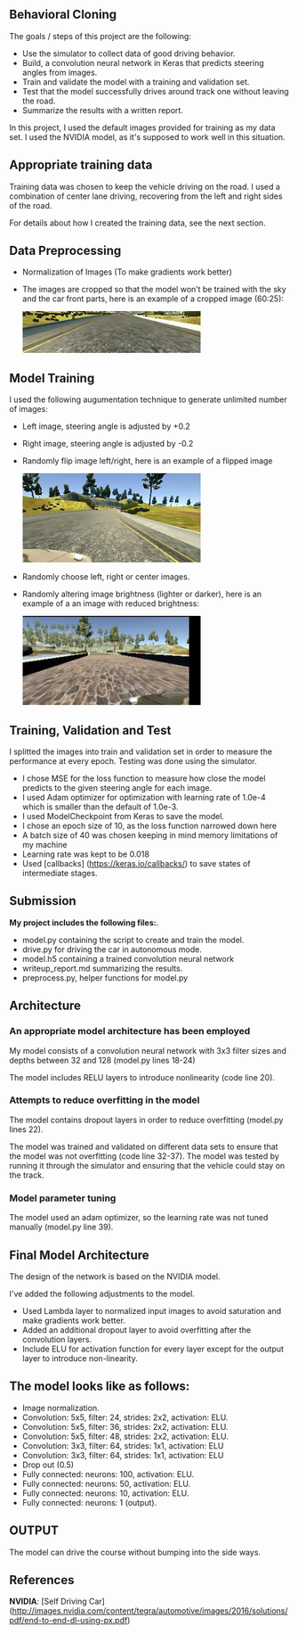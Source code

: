 ## Behavioral Cloning

[//]: # (Image References)

[image1]: ./images/augment.jpg "Augmentation"
[image2]: ./images/crop.jpg "Cropping"
[image3]: ./images/preprocess.jpg "Preprocessing"
[image4]: ./images/randomBrightness.jpg "Random Brightness"
[image5]: ./images/randomFlip.jpg "Random Flip"
[image6]: ./images/randomTranslate.jpg "Random Translate"
[image7]: ./examples/placeholder_small.png "Flipped Image"

The goals / steps of this project are the following:   
* Use the simulator to collect data of good driving behavior.  
* Build, a convolution neural network in Keras that predicts steering angles from images.  
* Train and validate the model with a training and validation set.  
* Test that the model successfully drives around track one without leaving the road.  
* Summarize the results with a written report.  

In this project, I used the default images provided for training as my data set.
I used the NVIDIA model, as it's supposed to work well in this situation.

## Appropriate training data

Training data was chosen to keep the vehicle driving on the road. I used a combination of center lane driving, recovering from the left and right sides of the road. 

For details about how I created the training data, see the next section. 

## Data Preprocessing

* Normalization of Images (To make gradients work better)
* The images are cropped so that the model won’t be trained with the sky and the car front parts, here is an example of a cropped image (60:25):

	![alt text][image2]

## Model Training
I used the following augumentation technique to generate unlimited number of images:

* Left image, steering angle is adjusted by +0.2
* Right image, steering angle is adjusted by -0.2
* Randomly flip image left/right, here is an example of a flipped image

	![alt text][image5]

* Randomly choose left, right or center images.
* Randomly altering image brightness (lighter or darker), here is an example of a an image with reduced brightness:    

	![alt text][image4]

## Training, Validation and Test
I splitted the images into train and validation set in order to measure the performance at every epoch. Testing was done using the simulator.

* I chose MSE for the loss function to measure how close the model predicts to the given steering angle for each image.
* I used Adam optimizer for optimization with learning rate of 1.0e-4 which is smaller than the default of 1.0e-3. 
* I used ModelCheckpoint from Keras to save the model.
* I chose an epoch size of 10, as the loss function narrowed down here
* A batch size of 40 was chosen keeping in mind memory limitations of my machine
* Learning rate was kept to be 0.018
* Used [callbacks] (https://keras.io/callbacks/) to save states of intermediate stages.

## Submission
**My project includes the following files:**.   
- model.py containing the script to create and train the model.   
- drive.py for driving the car in autonomous mode.   
- model.h5 containing a trained convolution neural network   
- writeup_report.md summarizing the results.  
- preprocess.py, helper functions for model.py

## Architecture

### An appropriate model architecture has been employed

My model consists of a convolution neural network with 3x3 filter sizes and depths between 32 and 128 (model.py lines 18-24) 

The model includes RELU layers to introduce nonlinearity (code line 20). 

### Attempts to reduce overfitting in the model

The model contains dropout layers in order to reduce overfitting (model.py lines 22). 

The model was trained and validated on different data sets to ensure that the model was not overfitting (code line 32-37). The model was tested by running it through the simulator and ensuring that the vehicle could stay on the track.

### Model parameter tuning

The model used an adam optimizer, so the learning rate was not tuned manually (model.py line 39).

## Final Model Architecture

The design of the network is based on the NVIDIA model.

I've added the following adjustments to the model.

* Used Lambda layer to normalized input images to avoid saturation and make gradients work better.
* Added an additional dropout layer to avoid overfitting after the convolution layers.
* Include  ELU for activation function for every layer except for the output layer to introduce non-linearity.  

The model looks like as follows: 
---  
*  Image normalization.  
*  Convolution: 5x5, filter: 24, strides: 2x2, activation: ELU.  
*  Convolution: 5x5, filter: 36, strides: 2x2, activation: ELU.  
*  Convolution: 5x5, filter: 48, strides: 2x2, activation: ELU.  
*  Convolution: 3x3, filter: 64, strides: 1x1, activation: ELU    
*  Convolution: 3x3, filter: 64, strides: 1x1, activation: ELU     
*  Drop out (0.5)
*  Fully connected: neurons: 100, activation: ELU.  
*  Fully connected: neurons: 50, activation: ELU.  
*  Fully connected: neurons: 10, activation: ELU.  
*  Fully connected: neurons: 1 (output).  


## OUTPUT

The model can drive the course without bumping into the side ways.


## References
**NVIDIA**:   [Self Driving Car] (http://images.nvidia.com/content/tegra/automotive/images/2016/solutions/pdf/end-to-end-dl-using-px.pdf)